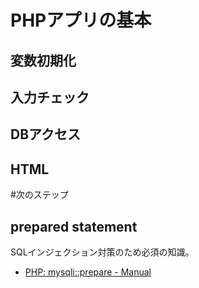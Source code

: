 # PHPアプリの基本
## 変数初期化
## 入力チェック
## DBアクセス
## HTML

#次のステップ
## prepared statement
SQLインジェクション対策のため必須の知識。

* [PHP: mysqli::prepare \- Manual](http://php.net/manual/ja/mysqli.prepare.php)
